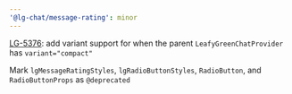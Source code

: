 ```yaml
---
'@lg-chat/message-rating': minor
---
```


[LG-5376](https://jira.mongodb.org/browse/LG-5376): add variant support for when the parent `LeafyGreenChatProvider` has `variant="compact"`

Mark `lgMessageRatingStyles`, `lgRadioButtonStyles`, `RadioButton`, and `RadioButtonProps` as `@deprecated`
